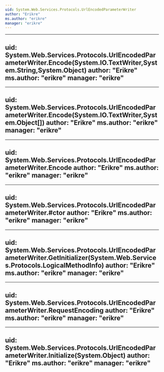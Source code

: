 ```yaml
---
uid: System.Web.Services.Protocols.UrlEncodedParameterWriter
author: "Erikre"
ms.author: "erikre"
manager: "erikre"
---
```


---
uid: System.Web.Services.Protocols.UrlEncodedParameterWriter.Encode(System.IO.TextWriter,System.String,System.Object)
author: "Erikre"
ms.author: "erikre"
manager: "erikre"
---

---
uid: System.Web.Services.Protocols.UrlEncodedParameterWriter.Encode(System.IO.TextWriter,System.Object[])
author: "Erikre"
ms.author: "erikre"
manager: "erikre"
---

---
uid: System.Web.Services.Protocols.UrlEncodedParameterWriter.Encode
author: "Erikre"
ms.author: "erikre"
manager: "erikre"
---

---
uid: System.Web.Services.Protocols.UrlEncodedParameterWriter.#ctor
author: "Erikre"
ms.author: "erikre"
manager: "erikre"
---

---
uid: System.Web.Services.Protocols.UrlEncodedParameterWriter.GetInitializer(System.Web.Services.Protocols.LogicalMethodInfo)
author: "Erikre"
ms.author: "erikre"
manager: "erikre"
---

---
uid: System.Web.Services.Protocols.UrlEncodedParameterWriter.RequestEncoding
author: "Erikre"
ms.author: "erikre"
manager: "erikre"
---

---
uid: System.Web.Services.Protocols.UrlEncodedParameterWriter.Initialize(System.Object)
author: "Erikre"
ms.author: "erikre"
manager: "erikre"
---
